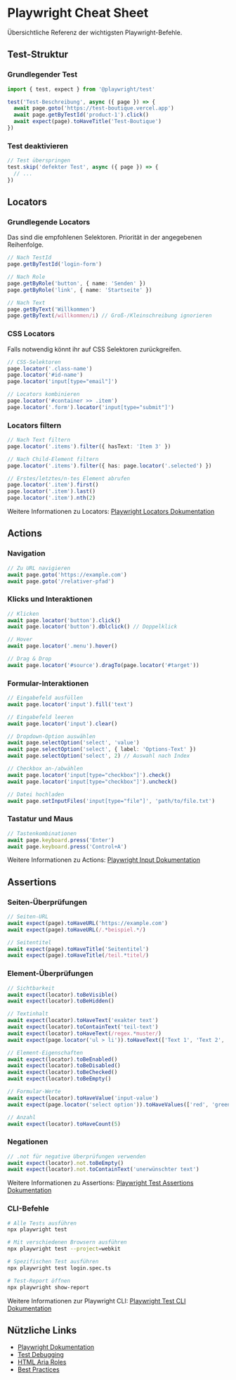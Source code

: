 # Playwright Cheat Sheet

Übersichtliche Referenz der wichtigsten Playwright-Befehle.

## Test-Struktur

### Grundlegender Test
```typescript
import { test, expect } from '@playwright/test'

test('Test-Beschreibung', async ({ page }) => {
  await page.goto('https://test-boutique.vercel.app')
  await page.getByTestId('product-1').click()
  await expect(page).toHaveTitle('Test-Boutique')
})
```

### Test deaktivieren
```typescript
// Test überspringen
test.skip('defekter Test', async ({ page }) => {
  // ...
})
```

## Locators

### Grundlegende Locators
Das sind die empfohlenen Selektoren. Priorität in der angegebenen Reihenfolge.

```typescript
// Nach TestId
page.getByTestId('login-form')

// Nach Role
page.getByRole('button', { name: 'Senden' })
page.getByRole('link', { name: 'Startseite' })

// Nach Text
page.getByText('Willkommen')
page.getByText(/willkommen/i) // Groß-/Kleinschreibung ignorieren

```

### CSS Locators
Falls notwendig könnt ihr auf CSS Selektoren zurückgreifen.

```typescript
// CSS-Selektoren
page.locator('.class-name')
page.locator('#id-name')
page.locator('input[type="email"]')

// Locators kombinieren
page.locator('#container >> .item')
page.locator('.form').locator('input[type="submit"]')
```

### Locators filtern
```typescript
// Nach Text filtern
page.locator('.items').filter({ hasText: 'Item 3' })

// Nach Child-Element filtern
page.locator('.items').filter({ has: page.locator('.selected') })

// Erstes/letztes/n-tes Element abrufen
page.locator('.item').first()
page.locator('.item').last()
page.locator('.item').nth(2)
```

Weitere Informationen zu Locators: [Playwright Locators Dokumentation](https://playwright.dev/docs/locators)

## Actions

### Navigation
```typescript
// Zu URL navigieren
await page.goto('https://example.com')
await page.goto('/relativer-pfad')
```

### Klicks und Interaktionen
```typescript
// Klicken
await page.locator('button').click()
await page.locator('button').dblclick() // Doppelklick

// Hover 
await page.locator('.menu').hover()

// Drag & Drop
await page.locator('#source').dragTo(page.locator('#target'))
```

### Formular-Interaktionen
```typescript
// Eingabefeld ausfüllen
await page.locator('input').fill('text')

// Eingabefeld leeren
await page.locator('input').clear()

// Dropdown-Option auswählen
await page.selectOption('select', 'value')
await page.selectOption('select', { label: 'Options-Text' })
await page.selectOption('select', 2) // Auswahl nach Index

// Checkbox an-/abwählen
await page.locator('input[type="checkbox"]').check()
await page.locator('input[type="checkbox"]').uncheck()

// Datei hochladen
await page.setInputFiles('input[type="file"]', 'path/to/file.txt')
```

### Tastatur und Maus
```typescript
// Tastenkombinationen
await page.keyboard.press('Enter')
await page.keyboard.press('Control+A')
```

Weitere Informationen zu Actions: [Playwright Input Dokumentation](https://playwright.dev/docs/input)

## Assertions

### Seiten-Überprüfungen
```typescript
// Seiten-URL
await expect(page).toHaveURL('https://example.com')
await expect(page).toHaveURL(/.*beispiel.*/)

// Seitentitel
await expect(page).toHaveTitle('Seitentitel')
await expect(page).toHaveTitle(/teil.*titel/)

```

### Element-Überprüfungen
```typescript
// Sichtbarkeit
await expect(locator).toBeVisible()
await expect(locator).toBeHidden()

// Textinhalt
await expect(locator).toHaveText('exakter text')
await expect(locator).toContainText('teil-text')
await expect(locator).toHaveText(/regex.*muster/)
await expect(page.locator('ul > li')).toHaveText(['Text 1', 'Text 2', 'Text 3']);

// Element-Eigenschaften
await expect(locator).toBeEnabled()
await expect(locator).toBeDisabled()
await expect(locator).toBeChecked()
await expect(locator).toBeEmpty()

// Formular-Werte
await expect(locator).toHaveValue('input-value')
await expect(page.locator('select option')).toHaveValues(['red', 'green', 'blue']);

// Anzahl
await expect(locator).toHaveCount(5)
```

### Negationen
```typescript
// .not für negative Überprüfungen verwenden
await expect(locator).not.toBeEmpty()
await expect(locator).not.toContainText('unerwünschter text')
```

Weitere Informationen zu Assertions: [Playwright Test Assertions Dokumentation](https://playwright.dev/docs/test-assertions)

### CLI-Befehle

```bash
# Alle Tests ausführen
npx playwright test

# Mit verschiedenen Browsern ausführen
npx playwright test --project=webkit

# Spezifischen Test ausführen
npx playwright test login.spec.ts

# Test-Report öffnen
npx playwright show-report
```

Weitere Informationen zur Playwright CLI: [Playwright Test CLI Dokumentation](https://playwright.dev/docs/test-cli)

## Nützliche Links

- [Playwright Dokumentation](https://playwright.dev/)
- [Test Debugging](https://playwright.dev/docs/debug)
- [HTML Aria Roles](https://www.w3.org/TR/html-aria/#docconformance)
- [Best Practices](https://playwright.dev/docs/best-practices)